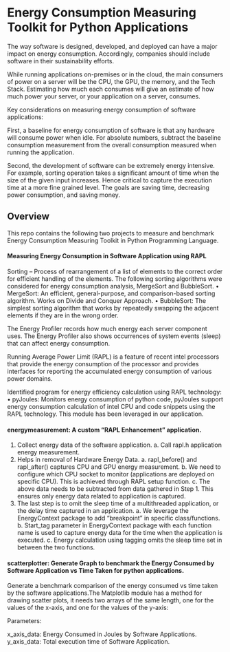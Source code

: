 # Energy Consumption Measuring Toolkit for Python Applications

The way software is designed, developed, and deployed can have a major impact on energy consumption. Accordingly, companies should include software in their sustainability efforts.
 
While running applications on-premises or in the cloud, the main consumers of power on a server will be the CPU, the GPU, the memory, and the Tech Stack. Estimating how much each consumes will give an estimate of how much power your server, or your application on a server, consumes.

Key considerations on measuring energy consumption of software applications:

First, a baseline for energy consumption of software is that any hardware will consume power when idle. For absolute numbers, subtract the baseline consumption measurement from the overall consumption measured when running the application.
 
Second, the development of software can be extremely energy intensive. For example, sorting operation takes a significant amount of time when the size of the given input increases. Hence critical to capture the execution time at a more fine grained level. The goals are saving time, decreasing power consumption, and saving money.


## Overview

This repo contains the following two projects to measure and benchmark Energy Consumption Measuring Toolkit in Python Programming Language.

#### Measuring Energy Consumption in Software Application using RAPL

Sorting – Process of rearrangement of a list of elements to the correct order for efficient handling of the elements.
The following sorting algorithms were considered for energy consumption analysis, MergeSort and BubbleSort.
•	MergeSort: An efficient, general-purpose, and comparison-based sorting algorithm. Works on Divide and Conquer Approach.
•	BubbleSort: The simplest sorting algorithm that works by repeatedly swapping the adjacent elements if they are in the wrong order. 

The Energy Profiler records how much energy each server component uses. The Energy Profiler also shows occurrences of system events (sleep) that can affect energy consumption.

Running Average Power Limit (RAPL) is a feature of recent intel processors that provide the energy consumption of the processor and provides interfaces for reporting the accumulated energy consumption of various power domains.

Identified program for energy efficiency calculation using RAPL technology:
•	pyJoules: Monitors energy consumption of python code, pyJoules support energy consumption calculation of intel CPU and code snippets using the RAPL technology. This module has been leveraged in our application.

#### energymeasurement: A custom “RAPL Enhancement” application.

1.	Collect energy data of the software application.
    a.	Call rapl.h application energy measurement.
2.	Helps in removal of Hardware Energy Data.
    a.	rapl_before() and rapl_after() captures CPU and GPU energy measurement. 
    b.	We need to configure which CPU socket to monitor (applications are deployed on specific CPU). This is achieved through RAPL setup function. 
    c.	The above data needs to be subtracted from data gathered in Step 1. This ensures only energy data related to application is captured. 
3.	The last step is to omit the sleep time of a multithreaded application, or the delay time captured in an application.
    a.	We leverage the EnergyContext package to add “breakpoint” in specific class/functions.
    b.	Start_tag parameter in EnergyContext package with each function name is used to capture energy data for the time when the application is executed.
    c.	Energy calculation using tagging omits the sleep time set in between the two functions. 


#### scatterplotter: Generate Graph to benchmark the Energy Consumed by Software Application vs Time Taken for python applications.

Generate a benchmark comparison of the energy consumed vs time taken by the software applications.The Matplotlib module has a method for drawing scatter plots, it needs two arrays of the same length, one for the values of the x-axis, and one for the values of the y-axis:

Parameters:

x_axis_data: Energy Consumed in Joules by Software Applications.
y_axis_data: Total execution time of Software Application.
